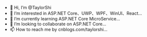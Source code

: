 - 👋 Hi, I’m @TaylorShi
- 👀 I’m interested in ASP.NET Core、UWP、WPF、WinUI、React...
- 🌱 I’m currently learning ASP.NET Core MicroService...
- 💞️ I’m looking to collaborate on ASP.NET Core...
- 📫 How to reach me by cnblogs.com/taylorshi...

<!---
TaylorShi/TaylorShi is a ✨ special ✨ repository because its `README.md` (this file) appears on your GitHub profile.
You can click the Preview link to take a look at your changes.
--->
